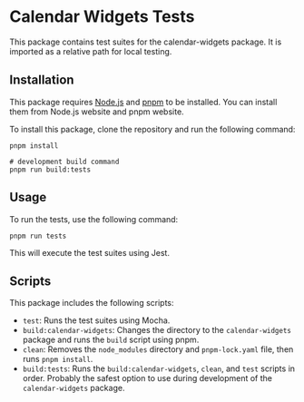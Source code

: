# Calendar Widgets Tests 

This package contains test suites for the calendar-widgets package. It is imported as a relative path for local testing.

## Installation

This package requires [Node.js](https://nodejs.org/en) and [pnpm](https://pnpm.io/) to be installed. You can install them from Node.js website and pnpm website.

To install this package, clone the repository and run the following command:

```shell
pnpm install

# development build command
pnpm run build:tests
```

## Usage

To run the tests, use the following command:

```shell
pnpm run tests
```

This will execute the test suites using Jest.

## Scripts
This package includes the following scripts:

- `test`: Runs the test suites using Mocha.
- `build:calendar-widgets`: Changes the directory to the `calendar-widgets` package and runs the `build` script using pnpm.
- `clean`: Removes the `node_modules` directory and `pnpm-lock.yaml` file, then runs `pnpm install`.
- `build:tests`: Runs the `build:calendar-widgets`, `clean`, and `test` scripts in order. Probably the safest option to use during development of the `calendar-widgets` package.

